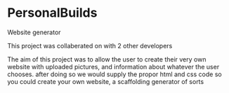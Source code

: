 # PersonalBuilds
Website generator

This project was collaberated on with 2 other developers 

The aim of this project was to allow the user to create their very own website with uploaded pictures, and information about whatever the user chooses. after doing so we would supply the propor html and css code so you could create your own website, a scaffolding generator of sorts
